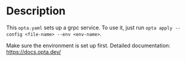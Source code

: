 # Description

This `opta.yaml` sets up a grpc service. To use it, just run `opta apply --config <file-name> --env <env-name>`.

Make sure the environment is set up first.
Detailed documentation: https://docs.opta.dev/
